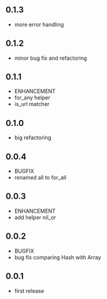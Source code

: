 ## 0.1.3
* more error handling

## 0.1.2
* minor bug fix and refactoring

## 0.1.1
* ENHANCEMENT
 * for_any helper
 * is_url matcher

## 0.1.0
* big refactoring

## 0.0.4
* BUGFIX
 * renamed all to for_all

## 0.0.3
* ENHANCEMENT
 * add helper nil_or

## 0.0.2
* BUGFIX
 * bug fix comparing Hash with Array

## 0.0.1
* first release
